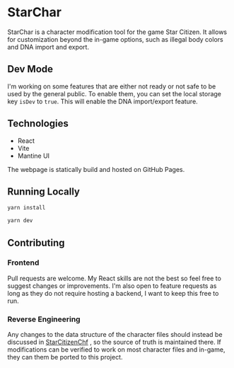 # StarChar

StarChar is a character modification tool for the game Star Citizen. It allows for customization beyond the in-game options, such as illegal body colors and DNA import and export.

## Dev Mode

I'm working on some features that are either not ready or not safe to be used by the general public. To enable them, you can set the local storage key `isDev` to `true`. This will enable the DNA import/export feature.

## Technologies

- React
- Vite
- Mantine UI

The webpage is statically build and hosted on GitHub Pages.

## Running Locally

```bash
yarn install

yarn dev
```

## Contributing

### Frontend

Pull requests are welcome. My React skills are not the best so feel free to suggest changes or improvements. I'm also open to feature requests as long as they do not require hosting a backend, I want to keep this free to run.

### Reverse Engineering

Any changes to the data structure of the character files should instead be discussed in [StarCitizenChf](https://github.com/diogotr7/StarCitizenChf) , so the source of truth is maintained there. If modifications can be verified to work on most character files and in-game, they can them be ported to this project.
